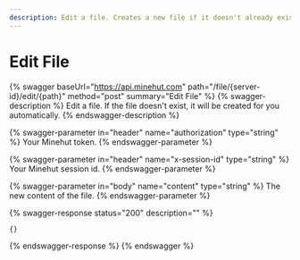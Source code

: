 ```yaml
---
description: Edit a file. Creates a new file if it doesn't already exist.
---
```


# Edit File

{% swagger baseUrl="https://api.minehut.com" path="/file/{server-id}/edit/{path}" method="post" summary="Edit File" %}
{% swagger-description %}
Edit a file. If the file doesn't exist, it will be created for you automatically.
{% endswagger-description %}

{% swagger-parameter in="header" name="authorization" type="string" %}
Your Minehut token.
{% endswagger-parameter %}

{% swagger-parameter in="header" name="x-session-id" type="string" %}
Your Minehut session id.
{% endswagger-parameter %}

{% swagger-parameter in="body" name="content" type="string" %}
The new content of the file.
{% endswagger-parameter %}

{% swagger-response status="200" description="" %}
```
{}
```
{% endswagger-response %}
{% endswagger %}
